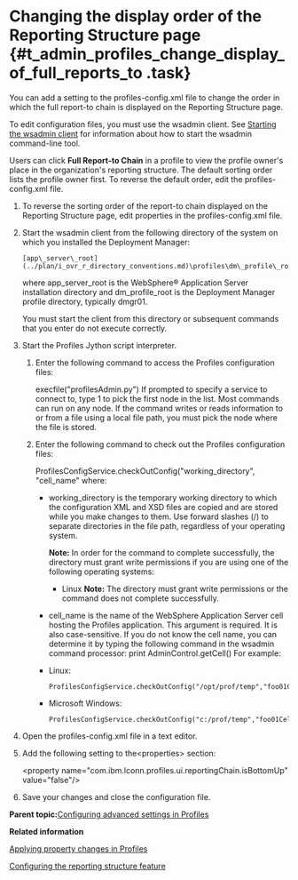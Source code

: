 # Changing the display order of the Reporting Structure page {#t_admin_profiles_change_display_of_full_reports_to .task}

You can add a setting to the profiles-config.xml file to change the order in which the full report-to chain is displayed on the Reporting Structure page.

To edit configuration files, you must use the wsadmin client. See [Starting the wsadmin client](t_admin_wsadmin_starting.md) for information about how to start the wsadmin command-line tool.

Users can click **Full Report-to Chain** in a profile to view the profile owner's place in the organization's reporting structure. The default sorting order lists the profile owner first. To reverse the default order, edit the profiles-config.xml file.

1.  To reverse the sorting order of the report-to chain displayed on the Reporting Structure page, edit properties in the profiles-config.xml file.
2.  Start the wsadmin client from the following directory of the system on which you installed the Deployment Manager:

    ```
    [app\_server\_root](../plan/i_ovr_r_directory_conventions.md)\profiles\dm\_profile\_root\bin
    ```

    where app\_server\_root is the WebSphere® Application Server installation directory and dm\_profile\_root is the Deployment Manager profile directory, typically dmgr01.

    You must start the client from this directory or subsequent commands that you enter do not execute correctly.

3.  Start the Profiles Jython script interpreter.

    1.  Enter the following command to access the Profiles configuration files:

        execfile\("profilesAdmin.py"\) If prompted to specify a service to connect to, type 1 to pick the first node in the list. Most commands can run on any node. If the command writes or reads information to or from a file using a local file path, you must pick the node where the file is stored.

    2.  Enter the following command to check out the Profiles configuration files:

        ProfilesConfigService.checkOutConfig\("working\_directory", "cell\_name" where:

        -   working\_directory is the temporary working directory to which the configuration XML and XSD files are copied and are stored while you make changes to them. Use forward slashes \(/\) to separate directories in the file path, regardless of your operating system.

            **Note:** In order for the command to complete successfully, the directory must grant write permissions if you are using one of the following operating systems:

            -   Linux
            **Note:** The directory must grant write permissions or the command does not complete successfully.

        -   cell\_name is the name of the WebSphere Application Server cell hosting the Profiles application. This argument is required. It is also case-sensitive. If you do not know the cell name, you can determine it by typing the following command in the wsadmin command processor: print AdminControl.getCell\(\)
        For example:

        -   Linux:

            ```
            ProfilesConfigService.checkOutConfig("/opt/prof/temp","foo01Cell01")
            ```

        -   Microsoft Windows:

            ```
            ProfilesConfigService.checkOutConfig("c:/prof/temp","foo01Cell01")
            ```

4.  Open the profiles-config.xml file in a text editor.

5.  Add the following setting to the<properties\> section:

    <property name="com.ibm.lconn.profiles.ui.reportingChain.isBottomUp" value="false"/\>

6.  Save your changes and close the configuration file.


**Parent topic:**[Configuring advanced settings in Profiles](../admin/c_admin_profiles_config_adv_settings.md)

**Related information**  


[Applying property changes in Profiles](../admin/t_admin_profiles_save_changes.md)

[Configuring the reporting structure feature](../admin/t_admin_profiles_configure_report_to.md)

